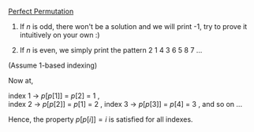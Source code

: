 [Perfect Permutation](https://codeforces.com/problemset/problem/233/A)

1. If $n$ is odd, there won't be a solution and we will print -1, try to prove it intuitively on your own :)

2. If $n$ is even, we simply print the pattern 2 1 4 3 6 5 8 7 ...

(Assume 1-based indexing)

Now at,

index 1 -> $p[p[1]]$ = $p[2]$ = 1  ,                     
index 2 -> $p[p[2]]$ = $p[1]$ = 2  ,
index 3 -> $p[p[3]]$ = $p[4]$ = 3  ,
and so on ...

Hence, the property $p[p[i]] = i$ is satisfied for all indexes.

